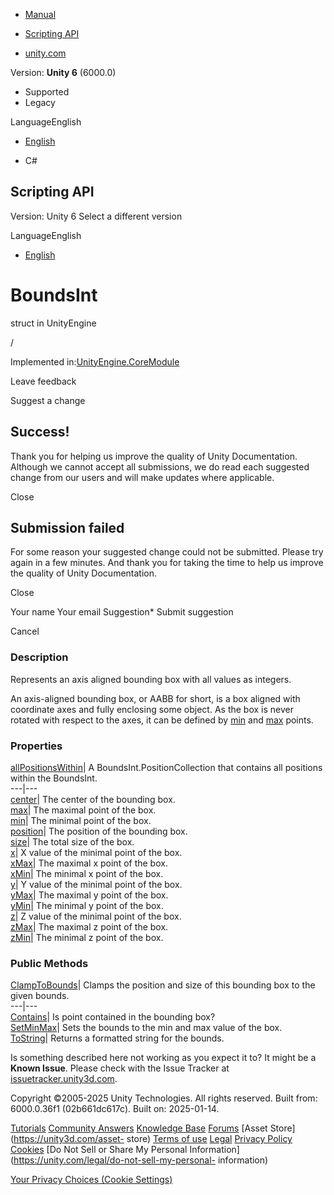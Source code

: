 [ ]()

  * [Manual](../Manual/index.html)
  * [Scripting API](../ScriptReference/index.html)

  * [unity.com](https://unity.com/)

Version: **Unity 6** (6000.0)

  * Supported
  * Legacy

LanguageEnglish

  * [English]()

  * C#

[ ](https://docs.unity3d.com)

## Scripting API

Version: Unity 6 Select a different version

LanguageEnglish

  * [English]()

# BoundsInt

struct in UnityEngine

/

Implemented in:[UnityEngine.CoreModule](UnityEngine.CoreModule.html)

Leave feedback

Suggest a change

## Success!

Thank you for helping us improve the quality of Unity Documentation. Although
we cannot accept all submissions, we do read each suggested change from our
users and will make updates where applicable.

Close

## Submission failed

For some reason your suggested change could not be submitted. Please <a>try
again</a> in a few minutes. And thank you for taking the time to help us
improve the quality of Unity Documentation.

Close

Your name Your email Suggestion* Submit suggestion

Cancel

[ ]()

### Description

Represents an axis aligned bounding box with all values as integers.

An axis-aligned bounding box, or AABB for short, is a box aligned with
coordinate axes and fully enclosing some object. As the box is never rotated
with respect to the axes, it can be defined by [min](BoundsInt-min.html) and
[max](BoundsInt-max.html) points.

### Properties

[allPositionsWithin](BoundsInt-allPositionsWithin.html)| A
BoundsInt.PositionCollection that contains all positions within the BoundsInt.  
---|---  
[center](BoundsInt-center.html)| The center of the bounding box.  
[max](BoundsInt-max.html)| The maximal point of the box.  
[min](BoundsInt-min.html)| The minimal point of the box.  
[position](BoundsInt-position.html)| The position of the bounding box.  
[size](BoundsInt-size.html)| The total size of the box.  
[x](BoundsInt-x.html)| X value of the minimal point of the box.  
[xMax](BoundsInt-xMax.html)| The maximal x point of the box.  
[xMin](BoundsInt-xMin.html)| The minimal x point of the box.  
[y](BoundsInt-y.html)| Y value of the minimal point of the box.  
[yMax](BoundsInt-yMax.html)| The maximal y point of the box.  
[yMin](BoundsInt-yMin.html)| The minimal y point of the box.  
[z](BoundsInt-z.html)| Z value of the minimal point of the box.  
[zMax](BoundsInt-zMax.html)| The maximal z point of the box.  
[zMin](BoundsInt-zMin.html)| The minimal z point of the box.  
  
### Public Methods

[ClampToBounds](BoundsInt.ClampToBounds.html)| Clamps the position and size of
this bounding box to the given bounds.  
---|---  
[Contains](BoundsInt.Contains.html)| Is point contained in the bounding box?  
[SetMinMax](BoundsInt.SetMinMax.html)| Sets the bounds to the min and max
value of the box.  
[ToString](BoundsInt.ToString.html)| Returns a formatted string for the
bounds.  
  
Is something described here not working as you expect it to? It might be a
**Known Issue**. Please check with the Issue Tracker at
[issuetracker.unity3d.com](https://issuetracker.unity3d.com).

Copyright ©2005-2025 Unity Technologies. All rights reserved. Built from:
6000.0.36f1 (02b661dc617c). Built on: 2025-01-14.

[Tutorials](https://unity3d.com/learn) [Community
Answers](https://answers.unity3d.com) [Knowledge
Base](https://support.unity3d.com/hc/en-us)
[Forums](https://forum.unity3d.com) [Asset Store](https://unity3d.com/asset-
store) [Terms of use](https://docs.unity3d.com/Manual/TermsOfUse.html)
[Legal](https://unity.com/legal) [Privacy
Policy](https://unity.com/legal/privacy-policy)
[Cookies](https://unity.com/legal/cookie-policy) [Do Not Sell or Share My
Personal Information](https://unity.com/legal/do-not-sell-my-personal-
information)

[Your Privacy Choices (Cookie Settings)](javascript:void\(0\);)

